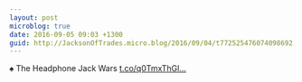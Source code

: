 ```yaml
---
layout: post
microblog: true
date: 2016-09-05 09:03 +1300
guid: http://JacksonOfTrades.micro.blog/2016/09/04/t772525476074098692.html
---
```

♠ The Headphone Jack Wars [t.co/q0TmxThGl...](https://t.co/q0TmxThGlL)
